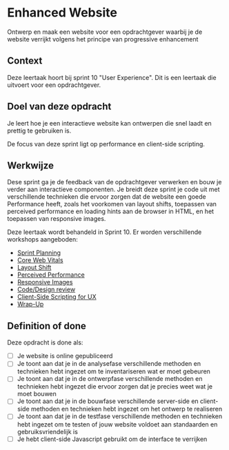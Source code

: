 # Enhanced Website

Ontwerp en maak een website voor een opdrachtgever waarbij je de website verrijkt volgens het principe van progressive enhancement

## Context
Deze leertaak hoort bij sprint 10 "User Experience". Dit is een leertaak die uitvoert voor een opdrachtgever.

## Doel van deze opdracht

Je leert hoe je een interactieve website kan ontwerpen die snel laadt en prettig te gebruiken is.

De focus van deze sprint ligt op performance en client-side scripting.

## Werkwijze

Dese sprint ga je de feedback van de opdrachtgever verwerken en bouw je verder aan interactieve componenten. Je breidt deze sprint je code uit met verschillende technieken die ervoor zorgen dat de website een goede Performance heeft, zoals het voorkomen van layout shifts, toepassen van perceived performance en loading hints aan de browser in HTML, en het toepassen van responsive images. 

Deze leertaak wordt behandeld in Sprint 10. Er worden verschillende workshops aangeboden:

- [Sprint Planning](sprint-planning.md)
- [Core Web Vitals](core-web-vitals.md)
- [Layout Shift](layout-shift.md)
- [Perceived Performance](perceived-performance.md)
- [Responsive Images](responsive-images.md)
- [Code/Design review](code-design-review.md)
- [Client-Side Scripting for UX](client-side-scripting-for-ux.md)
- [Wrap-Up](wrap-up.md)


## Definition of done


Deze opdracht is done als:

- [ ] Je website is online gepubliceerd
- [ ] Je toont aan dat je in de analysefase verschillende methoden en technieken hebt ingezet om te inventariseren wat er moet gebeuren
- [ ] Je toont aan dat je in de ontwerpfase verschillende methoden en technieken hebt ingezet die ervoor zorgen dat je precies weet wat je moet bouwen
- [ ] Je toont aan dat je in de bouwfase verschillende server-side en client-side methoden en technieken hebt ingezet om het ontwerp te realiseren
- [ ] Je toont aan dat je in de testfase verschillende methoden en technieken hebt ingezet om te testen of jouw website voldoet aan standaarden en gebruiksvriendelijk is
- [ ] Je hebt client-side Javascript gebruikt om de interface te verrijken
